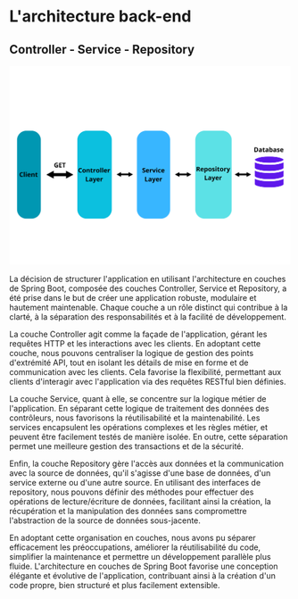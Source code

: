 # L'architecture back-end

## Controller - Service - Repository 

![Image architecture](../../static/img/Architecture.png)


La décision de structurer l'application en utilisant l'architecture en couches de Spring Boot, composée des couches Controller, Service et Repository, a été prise dans le but de créer une application robuste, modulaire et hautement maintenable. Chaque couche a un rôle distinct qui contribue à la clarté, à la séparation des responsabilités et à la facilité de développement.

La couche Controller agit comme la façade de l'application, gérant les requêtes HTTP et les interactions avec les clients. En adoptant cette couche, nous pouvons centraliser la logique de gestion des points d'extrémité API, tout en isolant les détails de mise en forme et de communication avec les clients. Cela favorise la flexibilité, permettant aux clients d'interagir avec l'application via des requêtes RESTful bien définies.

La couche Service, quant à elle, se concentre sur la logique métier de l'application. En séparant cette logique de traitement des données des contrôleurs, nous favorisons la réutilisabilité et la maintenabilité. Les services encapsulent les opérations complexes et les règles métier, et peuvent être facilement testés de manière isolée. En outre, cette séparation permet une meilleure gestion des transactions et de la sécurité.

Enfin, la couche Repository gère l'accès aux données et la communication avec la source de données, qu'il s'agisse d'une base de données, d'un service externe ou d'une autre source. En utilisant des interfaces de repository, nous pouvons définir des méthodes pour effectuer des opérations de lecture/écriture de données, facilitant ainsi la création, la récupération et la manipulation des données sans compromettre l'abstraction de la source de données sous-jacente.

En adoptant cette organisation en couches, nous avons pu séparer efficacement les préoccupations, améliorer la réutilisabilité du code, simplifier la maintenance et permettre un développement parallèle plus fluide. L'architecture en couches de Spring Boot favorise une conception élégante et évolutive de l'application, contribuant ainsi à la création d'un code propre, bien structuré et plus facilement extensible.

